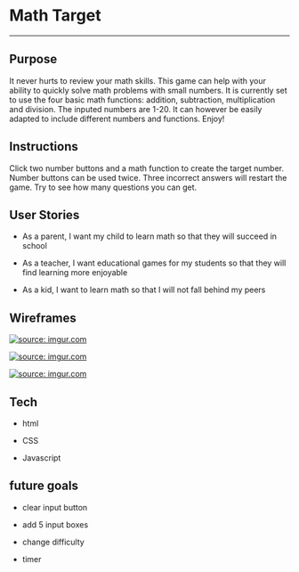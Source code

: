 # Math Target

---

## Purpose

It never hurts to review your math skills. This game can help with your ability to quickly solve math problems with small numbers. It is currently set to use the four basic math functions: addition, subtraction, multiplication and division. The inputed numbers are 1-20. It can however be easily adapted to include different numbers and functions. Enjoy!

## Instructions

Click two number buttons and a math function to create the target number. Number buttons can be used twice. Three incorrect answers will restart the game. Try to see how many questions you can get.

## User Stories
* As a parent, I want my child to learn math so that they will succeed in school

* As a teacher, I want educational games for my students so that they will find learning more enjoyable

* As a kid, I want to learn math so that I will not fall behind my peers

## Wireframes
<a href="https://imgur.com/otA5dij"><img src="https://i.imgur.com/otA5dij.png" title="source: imgur.com" /></a>

<a href="https://imgur.com/u0soCmq"><img src="https://i.imgur.com/u0soCmq.png" title="source: imgur.com" /></a>

<a href="https://imgur.com/bXRWPGA"><img src="https://i.imgur.com/bXRWPGA.png" title="source: imgur.com" /></a>

## Tech

* html

* CSS

* Javascript

## future goals

* clear input button

* add 5 input boxes

* change difficulty

* timer